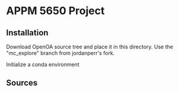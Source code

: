 # APPM 5650 Project

## Installation

Download OpenOA source tree and place it in this directory. Use the "mc_explore" branch from jordanperr's fork.

Initialize a conda environment

## Sources
